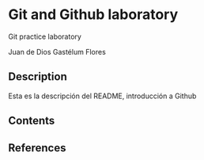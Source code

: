 # Git and Github laboratory

Git practice laboratory

Juan de Dios Gastélum Flores

## Description
Esta es la descripción del README, introducción a Github

## Contents
## References
